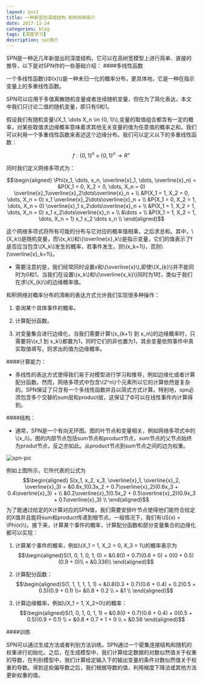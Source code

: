 ```yaml
---
layout: post
title: 一种新型的深度结构-和积网络简介
date: 2017-11-24
categories: blog
tags: [深度学习]
description: spn简介
---
```


SPN是一种近几年新提出的深度结构，它可以在高树宽模型上进行简单、直接的推导，以下是对SPN作的一些基础介绍：
####多线性函数

一个多线性函数\\(Φ(x)\\)是一种未归一化的概率分布，更具体地，它是一种在指示变量上的多重线性函数。

SPN可以应用于多值离散随机变量或者连续随机变量，但在为了简化表达，本文中我们只讨论二值的随机变量，即只有0和1。

假设我们有随机变量\\(X_1, \dots X_n \in \{0, 1\}\\),变量的取值组合都含有一定的概率，对某些取值求边缘概率意味着求其他无关变量的值为任意值的概率之和。我们可以利用一个多重线性函数来表述这个边缘分布。我们可以定义以下的多重线性函数：

$$f : \{0, 1\}^n \times \{0, 1\}^n \rightarrow R^+$$

同时我们定义网络多项式为：

$$\begin{aligned} \Phi(x_1, \dots, x_n, \overline{x}_1, \dots, \overline{x}_n) =  &P(X_1 = 0, X_2 = 0, \dots, X_n = 0) \overline{x}_1\overline{x}_2\dots\overline{x}_n + \\ &P(X_1 = 1, X_2 = 0, \dots, X_n = 0) x_1 \overline{x}_2\dots\overline{x}_n + \\ &P(X_1 = 0, X_2 = 1, \dots, X_n = 0) \overline{x}_1 x_2\dots\overline{x}_n + \\ &P(X_1 = 1, X_2 = 1, \dots, X_n = 0) x_1 x_2\dots\overline{x}_n + \\ &\dots + \\ &P(X_1 = 1, X_2 = 1, \dots, X_n = 1) x_1 x_2 \dots x_n \\ \end{aligned}$$

这个网络多项式将所有可能的分布与它对应的概率值相乘，之后求总和。其中，\\(X_k\\)是随机变量，而\\(x_k\\)和\\(\overline{x}_k\\)是指示变量，它们的值表示了f是否应当包含\\(X_k\\)发生的概率，若事件发生，则\\(x_k=1\\)，否则\\(\overline{x}_k=1\\)。

- 需要注意的是，我们经常同时设置x和\\(\overline{x}\\),即使\\(X_{k}\\)并不能同时为0和1，当我们在设置\\(x_k\\)和\\(\overline{x_k}\\)同时为1时，类似于我们在求\\(X_{k}\\)的边缘概率值。

和积网络对概率分布的清晰的表达方式允许我们实现很多种操作：

1. 查询某个具体事件的概率。

2. 计算配分函数。

3. 对变量集合进行边缘化，当我们需要计算\\(x_{k+1} 到 x_n\\)的边缘概率时，只需要将\\(x_1 到 x_k\\)都置为1，同时它们的非也置为1，其余变量依照事件中真实取值填写，则求出的值为边缘概率。

####计算能力：

- 多线性的表达方式使得我们易于对模型进行学习和推导，例如边缘化或者计算配分函数。然而，网络多项式中包含\\(2^n\\)个元素所以它的计算依然是复杂的。SPN保证了只含有一个多线性函数并且以简式方式计算。特别地，spn必须包含多个交替的sum层和product层，这保证了Φ可以在线性事件内计算得到。

####结构：

- 通常，SPN是一个有向无环图。图的叶节点和变量相关，例如网络多项式中的\\(x_i\\)。图的内部节点包括sum节点和product节点，sum节点的父节点始终为produt节点，反之亦如此。从product节点到sum节点之间的边为权重。

![spn-pic](/home/willis_hu/图片/spn-pic.png  "spn-pic")

例如上图所示，它所代表的公式为
$$\begin{aligned} S(x_1, x_2, x_3, \overline{x}_1, \overline{x}_2, \overline{x}_3) = &0.8x_1(0.3x_2 + 0.7\overline{x}_2)(0.6x_3 + 0.4\overline{x}_3) + \\ &0.2\overline{x}_1(0.5x_2 + 0.5\overline{x}_2)(0.9x_3 + 0.1\overline{x}_3) \\ \end{aligned}$$
为了能通过给定的X计算对应的SPN值，我们需要安排叶节点使得他们能符合给定的X值并且能将sum和product传递到根节点。一般情况下，我们有\\(S(x) = \Phi(x)\\)。接下来，计算某个事件的概率，计算配分函数和部分变量集合的边缘化都可以实现：

1. 计算某个事件的概率，例如\\(X_1 = 1, X_2 = 0, X_3 = 1\\)的概率表示为$$\begin{aligned}S(1, 0, 1, 0, 1, 0) = &0.8(0 + 0.7)(0.6 + 0) + 0(0 + 0.5)(0.9 + 0)\\ = &0.336\\ \end{aligned}$$

2. 计算配分函数：$$\begin{aligned}S(1, 1, 1, 1, 1, 1) = &0.8(0.3 + 0.7)(0.6 + 0.4) + 0.2(0.5 + 0.5)(0.9 + 0.1) \\= &0.8 + 0.2 \\ = &1 \\ \end{aligned}$$ 

3. 计算边缘概率，例如\\(X_1 = 1, X_2=0\\)的概率：
$$\begin{aligned}S(1, 0, 1, 0, 1, 1) = &0.8(0 + 0.7)(0.6 + 0.4) + 0(0.5 + 0.5)(0.9 + 0.1) \\ = &0.8 * 0.7 * 1 + 0 \\ = &0.56 \end{aligned}$$

####训练

SPN可以通过生成方法或者判别方法训练。SPN通过一个密集连接结构和随机的权重进行初始化。之后，在生成模型中，我们计算给定数据的对数似然值关于权重的导数，在判别模型中，我们计算给定输入下的输出变量的条件对数似然值关于权重的导数。得到这些偏导数之后，我们根据导数的值，利用梯度下降法或其他方法更新权重的值。
